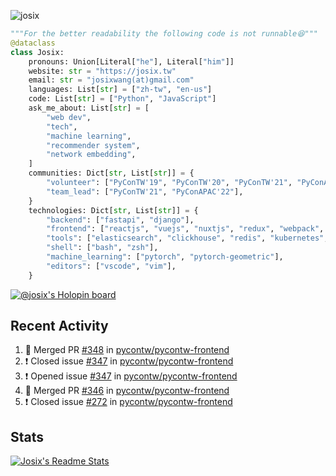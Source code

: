 ![josix](https://komarev.com/ghpvc/?username=josix)
```python
"""For the better readability the following code is not runnable😆"""
@dataclass
class Josix:
    pronouns: Union[Literal["he"], Literal["him"]]
    website: str = "https://josix.tw"
    email: str = "josixwang(at)gmail.com"
    languages: List[str] = ["zh-tw", "en-us"]
    code: List[str] = ["Python", "JavaScript"]
    ask_me_about: List[str] = [
        "web dev",
        "tech",
        "machine learning",
        "recommender system",
        "network embedding",
    ]
    communities: Dict[str, List[str]] = {
        "volunteer": ["PyConTW'19", "PyConTW'20", "PyConTW'21", "PyConAPAC'22"],
        "team_lead": ["PyConTW'21", "PyConAPAC'22"],
    }
    technologies: Dict[str, List[str]] = {
        "backend": ["fastapi", "django"],
        "frontend": ["reactjs", "vuejs", "nuxtjs", "redux", "webpack", "tailwindcss"],
        "tools": ["elasticsearch", "clickhouse", "redis", "kubernetes", "docker"],
        "shell": ["bash", "zsh"],
        "machine_learning": ["pytorch", "pytorch-geometric"],
        "editors": ["vscode", "vim"],
    }
```
[![@josix's Holopin board](https://holopin.io/api/user/board?user=josix)](https://holopin.io/@josix)

## Recent Activity
<!--START_SECTION:activity-->
1. 🎉 Merged PR [#348](https://github.com/pycontw/pycontw-frontend/pull/348) in [pycontw/pycontw-frontend](https://github.com/pycontw/pycontw-frontend)
2. ❗️ Closed issue [#347](https://github.com/pycontw/pycontw-frontend/issues/347) in [pycontw/pycontw-frontend](https://github.com/pycontw/pycontw-frontend)
3. ❗️ Opened issue [#347](https://github.com/pycontw/pycontw-frontend/issues/347) in [pycontw/pycontw-frontend](https://github.com/pycontw/pycontw-frontend)
4. 🎉 Merged PR [#346](https://github.com/pycontw/pycontw-frontend/pull/346) in [pycontw/pycontw-frontend](https://github.com/pycontw/pycontw-frontend)
5. ❗️ Closed issue [#272](https://github.com/pycontw/pycontw-frontend/issues/272) in [pycontw/pycontw-frontend](https://github.com/pycontw/pycontw-frontend)
<!--END_SECTION:activity-->



## Stats
[![Josix's Readme Stats](https://github-readme-stats.vercel.app/api?username=josix&show_icons=true&theme=default&count_private=true&card_width=400)](https://github.com/anuraghazra/github-readme-stats)
